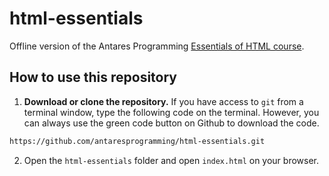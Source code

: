 # html-essentials
Offline version of the Antares Programming [Essentials of HTML course](https://antaresprogramming.github.io/courses/html-essentials/).

## How to use this repository
1. **Download or clone the repository.** If you have access to `git` from a terminal window, type the following code on the terminal. However, you can always use the green code button on Github to download the code.
```bash
https://github.com/antaresprogramming/html-essentials.git
```
2. Open the `html-essentials` folder and open `index.html` on your browser.
